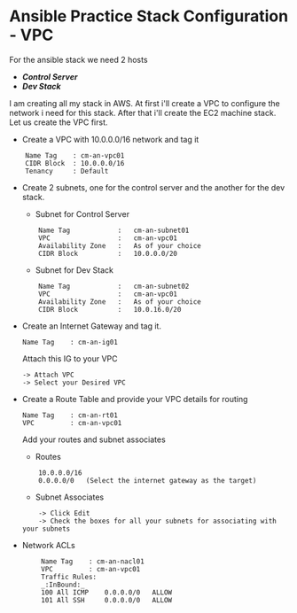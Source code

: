 # Ansible Practice Stack Configuration - VPC

For the ansible stack we need 2 hosts
- ***Control Server***
- ***Dev Stack***

I am creating all my stack in AWS. At first i'll create a VPC to configure the network i need for this stack.
After that i'll create the EC2 machine stack. Let us create the VPC first.

- Create a VPC with 10.0.0.0/16 network and tag it
```
	Name Tag 	: cm-an-vpc01
	CIDR Block	: 10.0.0.0/16
	Tenancy		: Default
```

- Create 2 subnets, one for the control server and the another for the dev stack. 
	- Subnet for Control Server
	```
		Name Tag			:	cm-an-subnet01
		VPC					:	cm-an-vpc01
		Availability Zone	:	As of your choice
		CIDR Block			:	10.0.0.0/20
	```

	- Subnet for Dev Stack
	```
		Name Tag			:	cm-an-subnet02
		VPC					:	cm-an-vpc01
		Availability Zone	:	As of your choice
		CIDR Block			:	10.0.16.0/20
	```

- Create an Internet Gateway and tag it.
	```
	Name Tag	: cm-an-ig01
	```
	Attach this IG to your VPC
	```
	-> Attach VPC
	-> Select your Desired VPC
	```

- Create a Route Table and provide your VPC details for routing
	```
	Name Tag	: cm-an-rt01
	VPC			: cm-an-vpc01
	```
	Add your routes and subnet associates
	- Routes
	```
		10.0.0.0/16
		0.0.0.0/0	(Select the internet gateway as the target)
	```
	- Subnet Associates
	```
		-> Click Edit
		-> Check the boxes for all your subnets for associating with your subnets
	```

- Network ACLs
```
		Name Tag	: cm-an-nacl01
		VPC			: cm-an-vpc01
		Traffic Rules:
		_:InBound:_
		100	All ICMP	0.0.0.0/0	ALLOW
		101	All SSH		0.0.0.0/0	ALLOW
```
